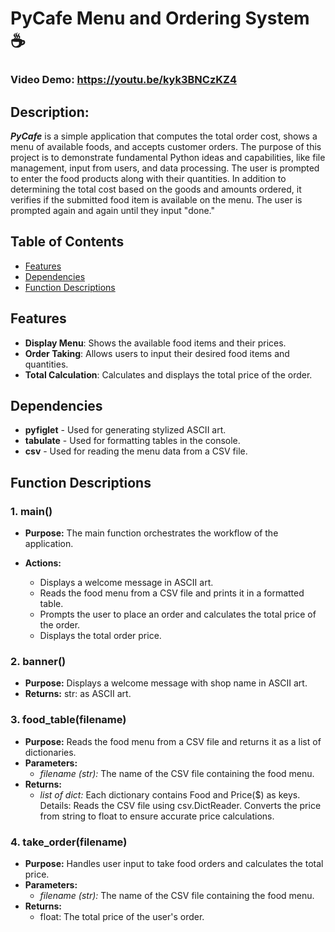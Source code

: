 # PyCafe Menu and Ordering System ☕
### Video Demo:  <https://youtu.be/kyk3BNCzKZ4>
## Description:

***PyCafe*** is a simple application that computes the total order cost, shows a menu of available foods, and accepts customer orders. The purpose of this project is to demonstrate fundamental Python ideas and capabilities, like file management, input from users, and data processing. The user is prompted to enter the food products along with their quantities. In addition to determining the total cost based on the goods and amounts ordered, it verifies if the submitted food item is available on the menu. The user is prompted again and again until they input "done."

## Table of Contents

- [Features](#features)
- [Dependencies](#dependencies)
- [Function Descriptions](#function-descriptions)


## Features

- **Display Menu**: Shows the available food items and their prices.
- **Order Taking**: Allows users to input their desired food items and quantities.
- **Total Calculation**: Calculates and displays the total price of the order.


## Dependencies

 -   **pyfiglet** - Used for generating stylized ASCII art.
 -   **tabulate** - Used for formatting tables in the console.
 -   **csv** - Used for reading the menu data from a CSV file.


## Function Descriptions

### 1. main()

 -   **Purpose:** The main function orchestrates the workflow of the application.
    
 -   **Actions:**
     -   Displays a welcome message in ASCII art.
     -  Reads the food menu from a CSV file and prints it in a formatted table.
     -  Prompts the user to place an order and calculates the total price of the order.
     - Displays the total order price.

### 2. banner()
 -   **Purpose:** Displays a welcome message with shop name in ASCII art.  
 -   **Returns:** str: as ASCII art.

### 3. food_table(filename)
 -   **Purpose:** Reads the food menu from a CSV file and returns it as a list of dictionaries.
 -   **Parameters:**
     -   *filename (str):* The name of the CSV file containing the food menu.
 -   **Returns:**
     -   *list of dict:* Each dictionary contains Food and Price($) as keys.
    Details:
        Reads the CSV file using csv.DictReader.
        Converts the price from string to float to ensure accurate price calculations.

### 4. take_order(filename)
 -   **Purpose:** Handles user input to take food orders and calculates the total price.
 -   **Parameters:**
      -   *filename (str):* The name of the CSV file containing the food menu.
 -   **Returns:**
     -   float: The total price of the user's order.
